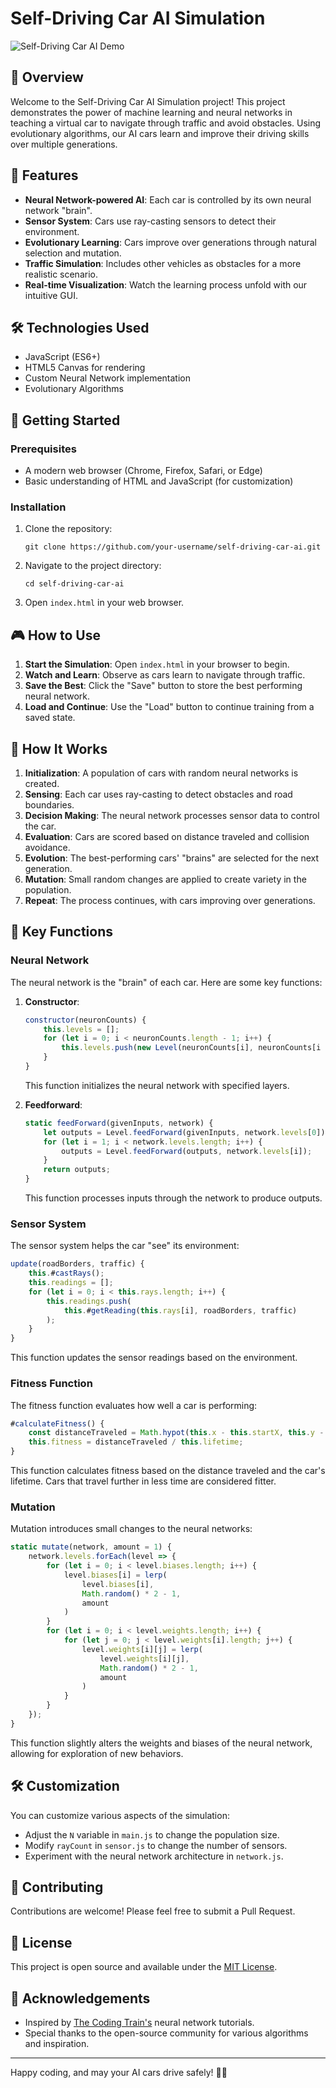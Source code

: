 # Self-Driving Car AI Simulation

![Self-Driving Car AI Demo](https://via.placeholder.com/468x300.png?text=Self-Driving+Car+AI+Demo)

## 🚗 Overview

Welcome to the Self-Driving Car AI Simulation project! This project demonstrates the power of machine learning and neural networks in teaching a virtual car to navigate through traffic and avoid obstacles. Using evolutionary algorithms, our AI cars learn and improve their driving skills over multiple generations.

## 🚀 Features

- **Neural Network-powered AI**: Each car is controlled by its own neural network "brain".
- **Sensor System**: Cars use ray-casting sensors to detect their environment.
- **Evolutionary Learning**: Cars improve over generations through natural selection and mutation.
- **Traffic Simulation**: Includes other vehicles as obstacles for a more realistic scenario.
- **Real-time Visualization**: Watch the learning process unfold with our intuitive GUI.

## 🛠 Technologies Used

- JavaScript (ES6+)
- HTML5 Canvas for rendering
- Custom Neural Network implementation
- Evolutionary Algorithms

## 🏁 Getting Started

### Prerequisites

- A modern web browser (Chrome, Firefox, Safari, or Edge)
- Basic understanding of HTML and JavaScript (for customization)

### Installation

1. Clone the repository:
   ```
   git clone https://github.com/your-username/self-driving-car-ai.git
   ```
2. Navigate to the project directory:
   ```
   cd self-driving-car-ai
   ```
3. Open `index.html` in your web browser.

## 🎮 How to Use

1. **Start the Simulation**: Open `index.html` in your browser to begin.
2. **Watch and Learn**: Observe as cars learn to navigate through traffic.
3. **Save the Best**: Click the "Save" button to store the best performing neural network.
4. **Load and Continue**: Use the "Load" button to continue training from a saved state.

## 🧠 How It Works

1. **Initialization**: A population of cars with random neural networks is created.
2. **Sensing**: Each car uses ray-casting to detect obstacles and road boundaries.
3. **Decision Making**: The neural network processes sensor data to control the car.
4. **Evaluation**: Cars are scored based on distance traveled and collision avoidance.
5. **Evolution**: The best-performing cars' "brains" are selected for the next generation.
6. **Mutation**: Small random changes are applied to create variety in the population.
7. **Repeat**: The process continues, with cars improving over generations.

## 🔑 Key Functions

### Neural Network

The neural network is the "brain" of each car. Here are some key functions:

1. **Constructor**:
   ```javascript
   constructor(neuronCounts) {
       this.levels = [];
       for (let i = 0; i < neuronCounts.length - 1; i++) {
           this.levels.push(new Level(neuronCounts[i], neuronCounts[i + 1]));
       }
   }
   ```
   This function initializes the neural network with specified layers.

2. **Feedforward**:
   ```javascript
   static feedForward(givenInputs, network) {
       let outputs = Level.feedForward(givenInputs, network.levels[0]);
       for (let i = 1; i < network.levels.length; i++) {
           outputs = Level.feedForward(outputs, network.levels[i]);
       }
       return outputs;
   }
   ```
   This function processes inputs through the network to produce outputs.

### Sensor System

The sensor system helps the car "see" its environment:

```javascript
update(roadBorders, traffic) {
    this.#castRays();
    this.readings = [];
    for (let i = 0; i < this.rays.length; i++) {
        this.readings.push(
            this.#getReading(this.rays[i], roadBorders, traffic)
        );
    }
}
```
This function updates the sensor readings based on the environment.

### Fitness Function

The fitness function evaluates how well a car is performing:

```javascript
#calculateFitness() {
    const distanceTraveled = Math.hypot(this.x - this.startX, this.y - this.startY);
    this.fitness = distanceTraveled / this.lifetime;
}
```
This function calculates fitness based on the distance traveled and the car's lifetime. Cars that travel further in less time are considered fitter.

### Mutation

Mutation introduces small changes to the neural networks:

```javascript
static mutate(network, amount = 1) {
    network.levels.forEach(level => {
        for (let i = 0; i < level.biases.length; i++) {
            level.biases[i] = lerp(
                level.biases[i],
                Math.random() * 2 - 1,
                amount
            )
        }
        for (let i = 0; i < level.weights.length; i++) {
            for (let j = 0; j < level.weights[i].length; j++) {
                level.weights[i][j] = lerp(
                    level.weights[i][j],
                    Math.random() * 2 - 1,
                    amount
                )
            }
        }
    });
}
```
This function slightly alters the weights and biases of the neural network, allowing for exploration of new behaviors.

## 🛠 Customization

You can customize various aspects of the simulation:

- Adjust the `N` variable in `main.js` to change the population size.
- Modify `rayCount` in `sensor.js` to change the number of sensors.
- Experiment with the neural network architecture in `network.js`.

## 🤝 Contributing

Contributions are welcome! Please feel free to submit a Pull Request.

## 📜 License

This project is open source and available under the [MIT License](LICENSE).

## 🙏 Acknowledgements

- Inspired by [The Coding Train's](https://www.youtube.com/channel/UCvjgXvBlbQiydffZU7m1_aw) neural network tutorials.
- Special thanks to the open-source community for various algorithms and inspiration.

---

Happy coding, and may your AI cars drive safely! 🚗💨